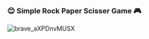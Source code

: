 <h3>😊 Simple Rock Paper Scisser Game 🎮</h3>

![brave_aXPDnvMUSX](https://github.com/tobioffice/RockPaperSciser-Game/assets/126956560/c3fe22a4-dff8-4254-a44f-2addfafc3429)
